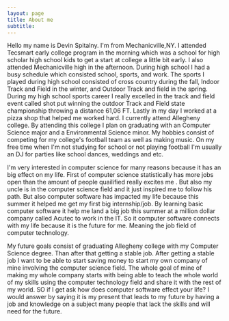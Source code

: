 ```yaml
---
layout: page
title: About me
subtitle:
---
```

Hello my name is Devin Spitalny. I'm from Mechanicville,NY. I attended Tecsmart early college program in the morning which was a school for high scholar high school kids to get a start at college a little bit early. I also attended Mechanicville high in the afternoon. During high school I had a busy schedule which consisted school, sports, and work. The sports I played during high school consisted of cross country during the fall, Indoor Track and Field in the winter, and Outdoor Track and field in the spring. During my high school sports career I really excelled in the track and field event called shot put winning the outdoor Track and Field state championship throwing a distance 61,06 FT. Lastly in my day I worked at a pizza shop that helped me worked hard. I currently attend Allegheny college. By attending this college I plan on graduating with an Computer Science major and a Environmental Science minor. My hobbies consist of competing for my college's football team as well as making music. On my free time when I'm not studying for school or not playing football I'm usually an DJ for parties like school dances, weddings and etc.

I'm very interested in computer science for many reasons because it has an big effect on my life. First of computer science statistically has more jobs open than the amount of people quailified really excites me . But also my uncle is in the computer science field and it just inspired me to follow his path. But also computer software has impacted my life because this summer it helped me get my first big internship/job. By learning basic computer software it help me land a big job this summer at a million dollar company called Acutec to work in the IT. So it computer software connects with my life because it is the future for me. Meaning the job field of computer technology.

My future goals consist of graduating Allegheny college with my Computer Science degree. Than after that getting a stable job. After getting a stable job I want to be able to start saving money to start my own company of mine involving the computer science field. The whole goal of mine of making my whole company starts with being able to teach the whole world of my skills using the computer technology field and share it with the rest of my world. SO if I get ask how does computer software effect your life? I would answer by saying it is my present that leads to my future by having a job and knowledge on a subject many people that lack the skills and will need for the future.
